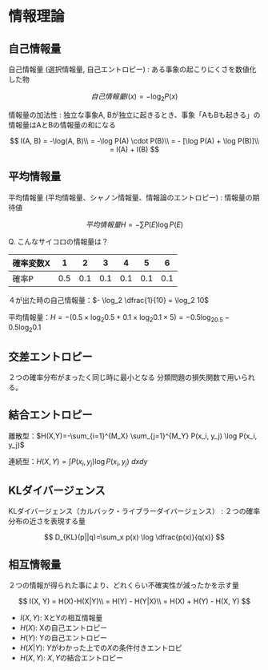 # 情報理論

## 自己情報量

自己情報量 (選択情報量, 自己エントロピー)
: ある事象の起こりにくさを数値化した物

$$
自己情報量 I(x) = - \log_2 P(x)
$$

情報量の加法性
: 独立な事象A, Bが独立に起きるとき、事象「AもBも起きる」の情報量はAとBの情報量の和になる

$$
I(A, B) = -\log(A, B)\\
= -\log P(A) \cdot P(B)\\
= - [\log P(A) + \log P(B)]\\
= I(A) + I(B)
$$

## 平均情報量

平均情報量 (平均情報量、シャノン情報量、情報論のエントロピー)
: 情報量の期待値

$$
平均情報量 H = -\sum P(E) \log P(E)
$$

Q. こんなサイコロの情報量は？

| 確率変数X | 1 | 2 | 3 | 4 | 5 | 6 |
| --- | --- | --- | --- | --- | --- | --- |
| 確率P | 0.5 | 0.1 | 0.1 | 0.1 | 0.1 | 0.1 |

４が出た時の自己情報量：$- \log_2 \dfrac{1}{10} = \log_2 10$

平均情報量：$H=-(0.5 \times \log_2 0.5 + 0.1 \times \log_2 0.1 \times 5) = -0.5\log_20.5-0.5\log_2 0.1$

## 交差エントロピー

２つの確率分布がまったく同じ時に最小となる
分類問題の損失関数で用いられる。

## 結合エントロピー

離散型：$H(X,Y)=-\sum_{i=1}^{M_X}
\sum_{j=1}^{M_Y}
P(x_i, y_j) \log P(x_i, y_j)$

連続型：$H(X,Y) = \int P(x_i, y_j) \log P(x_i, y_j) \ dxdy$

## KLダイバージェンス

KLダイバージェンス（カルバック・ライブラーダイバージェンス）
: ２つの確率分布の近さを表現する量

$$
D_{KL}(p||q)=\sum_x p(x) \log \dfrac{p(x)}{q(x)}
$$

## 相互情報量

２つの情報が得られた事により、どれくらい不確実性が減ったかを示す量

$$
I(X, Y) = H(X)-H(X|Y)\\
= H(Y) - H(Y|X)\\
= H(X) + H(Y) - H(X, Y)
$$

- $I(X, Y)$: XとYの相互情報量
- $H(X)$: Xの自己エントロピー
- $H(Y)$: Yの自己エントロピー
- $H(X|Y)$: $Y$がわかった上での$X$の条件付きエントロピ
- $H(X, Y)$: $X, Y$の結合エントロピー